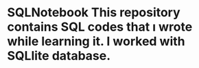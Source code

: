 # SQLNotebook This repository contains SQL codes that ı wrote while learning it. I worked with SQLlite database.
